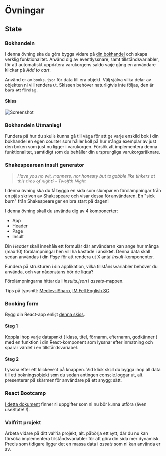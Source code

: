 # Övningar

## State

### Bokhandeln

I denna övning ska du göra bygga vidare på [din bokhandel](https://github.com/Santosnr6/lektion_27_mars/tree/main/%C3%96vningar) och skapa verklig funktionalitet. Använd dig av eventlyssnare, samt tillståndsvariabler, för att automatiskt uppdatera varukorgens saldo varje gång en användare klickar på *Add to cart*.  

Använd er av ```books.json``` för data till era objekt. Välj själva vilka delar av objekten ni vill rendera ut. Skissen behöver naturligtvis inte följas, den är bara ett förslag.

#### Skiss
![Screenshot](./assets/bookstore.png)

### Bokhandeln Utmaning!
Fundera på hur du skulle kunna gå till väga för att ge varje enskild bok i din bokhandel en egen counter som håller koll på hur många exemplar av just den boken som just nu ligger i varukorgen. Försök att implementera denna funktionalitet, samtidigt som du behåller din ursprungliga varukorgsräknare. 

### Shakespearean insult generator
> *Have you no wit, manners, nor honesty but to gabble like tinkers at this time of night? - Twelfth Night*

I denna övning ska du få bygga en sida som slumpar en förolämpningar från en pjäs skriven av Shakespeare och visar dessa för användaren.
En "sick burn" från Shakespeare ger en bra start på dagen!

I denna övning skall du använda dig av 4 komponenter:
- App
- Header
- Page
- Insult

Din *Header* skall innehåla ett formulär där användaren kan ange hur många (max 10) förolämpningar hen vill ha kastade i ansiktet. Denna data skall sedan användas i din *Page* för att rendera ut X antal *Insult*-komponenter.

Fundera på strukturen i din applikation, vilka tillståndsvariabler behöver du använda, och var någonstans bör de ligga?

Förolämpningarna hittar du i *insults.json* i *assets*-mappen.

Tips på typsnitt: [MedievalSharp](https://fonts.google.com/specimen/MedievalSharp), [IM Fell English SC](https://fonts.google.com/specimen/IM+Fell+English+SC).

### Booking form

Bygg din React-app enligt [denna skiss](https://www.figma.com/file/XenjCcyq3pZUOa9MF3urqQ/Vue.js-form-exercise---Book-a-flight?node-id=0%3A1).

#### Steg 1
Koppla ihop varje datapunkt ( klass, titel, förnamn, efternamn, godkänner ) med en funktion i din React-komponent som lyssnar efter inmatning och sparar värdet i en tillståndsvariabel.

#### Steg 2
Lyssna efter ett klickevent på knappen. Vid klick skall du bygga ihop all data till ett bokningsobjekt som du sedan antingen console.loggar ut, alt. presenterar på skärmen för användare på ett snyggt sätt.

### React Bootcamp
[I detta dokument](https://docs.google.com/document/d/15Ez_E2d3mh7NuDa60A3Lj-4rZZc52eN7I05PhYwtvk8/edit?usp=sharing) finner ni uppgifter som ni nu bör kunna utföra (även useState!!!).

### Valfritt projekt
Arbeta vidare på ditt valfria projekt, alt. påbörja ett nytt, där du nu kan försöka implementera tillståndsvariabler för att göra din sida mer dynamisk. Precis som tidigare ligger det en massa data i *assets* som ni kan använda er av.

